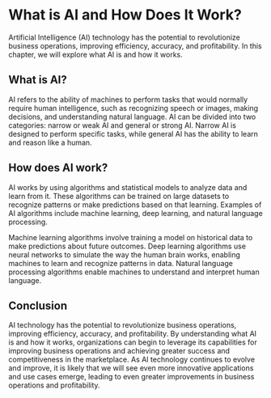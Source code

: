 What is AI and How Does It Work?
==============================================================================================

Artificial Intelligence (AI) technology has the potential to revolutionize business operations, improving efficiency, accuracy, and profitability. In this chapter, we will explore what AI is and how it works.

What is AI?
-----------

AI refers to the ability of machines to perform tasks that would normally require human intelligence, such as recognizing speech or images, making decisions, and understanding natural language. AI can be divided into two categories: narrow or weak AI and general or strong AI. Narrow AI is designed to perform specific tasks, while general AI has the ability to learn and reason like a human.

How does AI work?
-----------------

AI works by using algorithms and statistical models to analyze data and learn from it. These algorithms can be trained on large datasets to recognize patterns or make predictions based on that learning. Examples of AI algorithms include machine learning, deep learning, and natural language processing.

Machine learning algorithms involve training a model on historical data to make predictions about future outcomes. Deep learning algorithms use neural networks to simulate the way the human brain works, enabling machines to learn and recognize patterns in data. Natural language processing algorithms enable machines to understand and interpret human language.

Conclusion
----------

AI technology has the potential to revolutionize business operations, improving efficiency, accuracy, and profitability. By understanding what AI is and how it works, organizations can begin to leverage its capabilities for improving business operations and achieving greater success and competitiveness in the marketplace. As AI technology continues to evolve and improve, it is likely that we will see even more innovative applications and use cases emerge, leading to even greater improvements in business operations and profitability.
